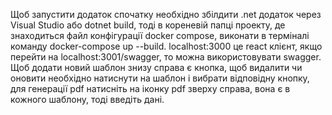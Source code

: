 Щоб запустити додаток спочатку необхідно збілдити .net додаток через Visual Studio або dotnet build, тоді в кореневій папці проекту, де знаходиться файл конфігурації docker compose, виконати
в терміналі команду docker-compose up --build. localhost:3000 це react клієнт, якщо перейти на localhost:3001/swagger, то можна використовувати swagger. Щоб додати новий шаблон знизу справа
є кнопка, щоб видалити чи оновити необхідно натиснути на шаблон і вибрати відповідну кнопку, для генерації pdf натисніть на іконку pdf зверху справа, вона є в кожного шаблону, тоді введіть дані.
